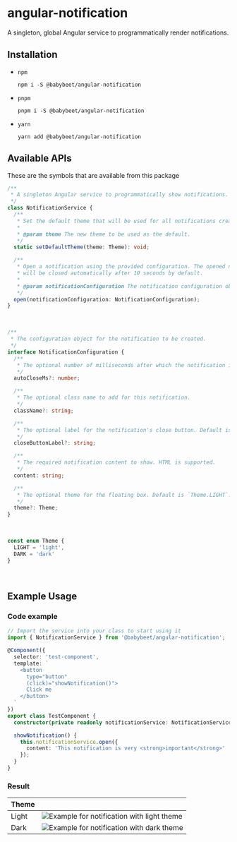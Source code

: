 # angular-notification

A singleton, global Angular service to programmatically render notifications.

## Installation

- `npm`
  ```
  npm i -S @babybeet/angular-notification
  ```
- `pnpm`
  ```
  pnpm i -S @babybeet/angular-notification
  ```
- `yarn`
  ```
  yarn add @babybeet/angular-notification
  ```

## Available APIs

These are the symbols that are available from this package

```typescript
/**
 * A singleton Angular service to programmatically show notifications.
 */
class NotificationService {
  /**
   * Set the default theme that will be used for all notifications created in the future.
   *
   * @param theme The new theme to be used as the default.
   */
  static setDefaultTheme(theme: Theme): void;

  /**
   * Open a notification using the provided configuration. The opened notification
   * will be closed automatically after 10 seconds by default.
   *
   * @param notificationConfiguration The notification configuration object.
   */
  open(notificationConfiguration: NotificationConfiguration);
}
```

<br/>

```typescript
/**
 * The configuration object for the notification to be created.
 */
interface NotificationConfiguration {
  /**
   * The optional number of milliseconds after which the notification is closed. Default is 10 seconds.
   */
  autoCloseMs?: number;

  /**
   * The optional class name to add for this notification.
   */
  className?: string;

  /**
   * The optional label for the notification's close button. Default is `Close`.
   */
  closeButtonLabel?: string;

  /**
   * The required notification content to show. HTML is supported.
   */
  content: string;

  /**
   * The optional theme for the floating box. Default is `Theme.LIGHT`.
   */
  theme?: Theme;
}
```

<br/>

```typescript
const enum Theme {
  LIGHT = 'light',
  DARK = 'dark'
}
```

<br/>

## Example Usage

### Code example

```typescript
// Import the service into your class to start using it
import { NotificationService } from '@babybeet/angular-notification';

@Component({
  selector: 'test-component',
  template: `
    <button
      type="button"
      (click)="showNotification()">
      Click me
    </button>
  `
})
export class TestComponent {
  constructor(private readonly notificationService: NotificationService) {}

  showNotification() {
    this.notificationService.open({
      content: 'This notification is very <strong>important</strong>'
    });
  }
}
```

### Result

| Theme |                                                                                |
| ----- | ------------------------------------------------------------------------------ |
| Light | ![Example for notification with light theme](./docs/example-1-light-theme.gif) |
| Dark  | ![Example for notification with dark theme](./docs/example-2-dark-theme.gif)   |
